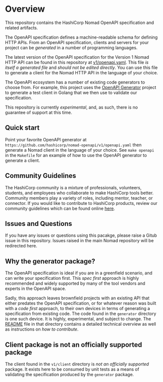 # Overview

This repository contains the HashiCorp Nomad OpenAPI specification and related artifacts.

The OpenAPI specification defines a machine-readable schema for defining HTTP APIs.
From an OpenAPI specification, clients and servers for your project can be
_generated_ in a number of programming languages.

The latest version of the OpenAPI specification for the Version 1 Nomad HTTP API
can be found in this repository at [v1/openapi.yaml](https://github.com/hashicorp/nomad-openapi/blob/main/v1/openapi.yaml).
This file _is itself a generated file_ and _should not be edited directly_. You can
use this file to generate a client for the Nomad HTTP API in the language of your
choice.

The OpenAPI ecosystem has a number of existing code generators to choose from.
For example, this project uses the [OpenAPI Generator](https://openapi-generator.tech/)
project to generate a test client in Golang that we then use to validate our
specification.

This repository is currently _experimental_, and, as such, there is no guarantee
of support at this time.

## Quick start

Point your favorite OpenAPI generator at `https://github.com/hashicorp/nomad-openapi/v1/openapi.yaml`
then generate a Nomad client in the language of your choice. See `make openapi`
in the `Makefile` for an example of how to use the OpenAPI generator to generate
a client.

## Community Guidelines

The HashiCorp community is a mixture of professionals, volunteers, students, and
employees who collaborate to make HashiCorp tools better. Community members play
a variety of roles, including mentor, teacher, or connector. If you would like to
contribute to HashiCorp products, review our community guidelines which can be
found online [here](https://www.hashicorp.com/community-guidelines).

## Issues and Questions

If you have any issues or questions using this pacakge, please raise a Gitub issue
in this repository. Issues raised in the main Nomad repository will be redirected
here.

## Why the generator package?

The OpenAPI specification is ideal if you are in a greenfield scenario, and can
write your specification first. This _spec first_ approach is highly recommended and
widely supported by many of the tool vendors and experts in the OpenAPI space.

Sadly, this approach leaves brownfield projects with an existing API that either
predates the OpenAPI specification, or for whatever reason was built with a _code first_
approach, to their own devices in terms of generating a specification from existing
code. The code found in the `generator` directory is one such device. It is highly,
experimental, and subject to change. The [README](https://github.com/hashicorp/nomad-openapi/blob/main/generator/README.md)
file in that directory contains a detailed technical overview as well as instructions
on _how to contribute_.

## Client package is not an officially supported package

The client found in the `v1/client` directory is _not an officially supported_
package. It exists here to be consumed by unit tests as a means of validating the
specification produced by the `generator` package.






